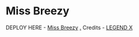# Miss Breezy

DEPLOY HERE - [Miss Breezy](https://dashboard.heroku.com/new?button-url=https%3A%2F%2Fgithub.com%2FTheDemonBoi%2Fmissbreezy&template=https%3A%2F%2Fgithub.com%2FTheDemonBoi%2FMissBreezy)
[.](https://heroku.com/deploy)
Credits - [LEGEND X](https://t.me/legendx22)


